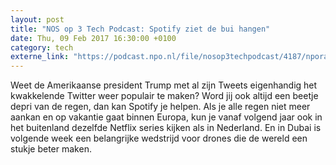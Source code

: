 ```yaml
---
layout: post
title: "NOS op 3 Tech Podcast: Spotify ziet de bui hangen"
date: Thu, 09 Feb 2017 16:30:00 +0100
category: tech
externe_link: "https://podcast.npo.nl/file/nosop3techpodcast/4187/nporadio1_nosop3techpodcast_20170209_nos-op-3-tech-podcast-spotify-ziet-de-bui-hangen.mp3"
---
```


Weet de Amerikaanse president Trump met al zijn Tweets eigenhandig het kwakkelende Twitter weer populair te maken? Word jij ook altijd een beetje depri van de regen, dan kan Spotify je helpen. Als je alle regen niet meer aankan en op vakantie gaat binnen Europa, kun je vanaf volgend jaar ook in het buitenland dezelfde Netflix series kijken als in Nederland.  En in Dubai is volgende week een belangrijke wedstrijd voor drones die de wereld een stukje beter maken.<img src="http://feeds.feedburner.com/~r/nosop3-tech-podcast/~4/DevL7UHz7XM" height="1" width="1" alt=""/>
